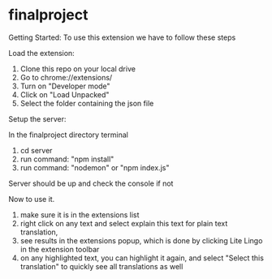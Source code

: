 # finalproject
Getting Started:
To use this extension we have to follow these steps

Load the extension:
1. Clone this repo on your local drive
2. Go to chrome://extensions/
3. Turn on "Developer mode"
4. Click on "Load Unpacked"
5. Select the folder containing the json file

Setup the server:

In the finalproject directory terminal
1. cd server
2. run command: "npm install"
3. run command: "nodemon" or "npm index.js"

Server should be up and check the console if not

Now to use it.
1. make sure it is in the extensions list
2. right click on any text and select explain this text for plain text translation,
3. see results in the extensions popup, which is done by clicking Lite Lingo in the extension toolbar
4. on any highlighted text, you can highlight it again, and select "Select this translation" to quickly see all translations as well
